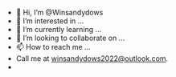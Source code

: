 - 👋 Hi, I’m @Winsandydows
- 👀 I’m interested in ...
- 🌱 I’m currently learning ...
- 💞️ I’m looking to collaborate on ...
- 📫 How to reach me ...
- Call me at winsandydows2022@outlook.com.
- 
<!---
Winsandydows/Winsandydows is a ✨ special ✨ repository because its `README.md` (this file) appears on your GitHub profile.
You can click the Preview link to take a look at your changes.
--->
